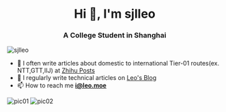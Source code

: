 <h1 align="center">Hi 👋, I'm sjlleo</h1>
<h3 align="center">A College Student in Shanghai</h3>

<p align="left"> <img src="https://komarev.com/ghpvc/?username=sjlleo&label=Profile%20views&color=0e75b6&style=flat" alt="sjlleo" /> </p>

- 📝 I often write articles about domestic to international Tier-01 routes(ex. NTT,GTT,IIJ) at [Zhihu Posts](https://www.zhihu.com/people/sjlleo-55/posts)
- 📝 I regularly write technical articles on [Leo's Blog](https://leo.moe)
- 📫 How to reach me **i@leo.moe**


![pic01](https://github-readme-stats-git-masterrstaa-rickstaa.vercel.app/api/top-langs?username=sjlleo&show_icons=true&locale=en&layout=compact)
![pic02](https://github-readme-stats-git-masterrstaa-rickstaa.vercel.app/api?username=sjlleo&show_icons=true&locale=en)
